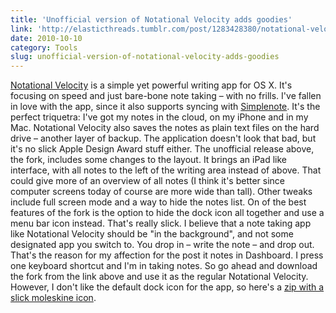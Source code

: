 ```yaml
---
title: 'Unofficial version of Notational Velocity adds goodies'
link: 'http://elasticthreads.tumblr.com/post/1283428380/notational-velocity-forked-fullscreen-mode-menubar'
date: 2010-10-10
category: Tools
slug: unofficial-version-of-notational-velocity-adds-goodies
---
```


[Notational Velocity](http://notational.net/) is a simple yet powerful writing app for OS X. It's
focusing on speed and just bare-bone note taking – with no frills. I've fallen in love with the app,
since it also supports syncing with [Simplenote](http://simplenoteapp.com/). It's the perfect
triquetra: I've got my notes in the cloud, on my iPhone and in my Mac. Notational Velocity also
saves the notes as plain text files on the hard drive – another layer of backup. The application
doesn't look that bad, but it's no slick Apple Design Award stuff either. The unofficial release
above, the fork, includes some changes to the layout. It brings an iPad like interface, with all
notes to the left of the writing area instead of above. That could give more of an overview of all
notes (I think it's better since computer screens today of course are more wide than tall). Other
tweaks include full screen mode and a way to hide the notes list. On of the best features of the
fork is the option to hide the dock icon all together and use a menu bar icon instead. That's really
slick. I believe that a note taking app like Notational Velocity should be "in the background", and
not some designated app you switch to. You drop in – write the note – and drop out. That's the
reason for my affection for the post it notes in Dashboard. I press one keyboard shortcut and I'm in
taking notes. So go ahead and download the fork from the link above and use it as the regular
Notational Velocity. However, I don't like the default dock icon for the app, so here's a
[zip with a slick moleskine icon](http://213.185.255.138/core/wp-content/uploads/2010/10/Moleskine.zip).
